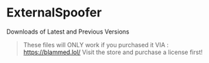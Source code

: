 # ExternalSpoofer
Downloads of Latest and Previous Versions
> These files will ONLY work if you purchased it VIA : https://blammed.lol/
> Visit the store and purchase a license first!
